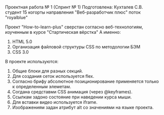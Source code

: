 Проектная работа № 1 (Спринт № 1)
Подготовлена: Кухталев С.В.
студент 15 когорты направления "Веб-разработчик плюс" поток "royalblue"

Проект "How-to-learn-plus" сверстан согласно веб-технологиям, изученным в курсе "Стартическая вёрстка"
А именно:
1. HTML 5.0
2. Организация файловой структуры CSS по методологии БЭМ
3. CSS 3.0

В проекте используются: 
1. Общие блоки для разных секций. 
2. Для создания сеток используется flex.
3. Согласно брифу абсолютное позиционирование применяется только к определенным элеметам.
4. Согдана средставми CSS анимация (через @keyframes).
5. Ссылкам задоно состояние при наведении курса мыши.
6. Для вставки видео используется iframe.
7. Изображениям задан атрибут alt со значениями на языке проекта.